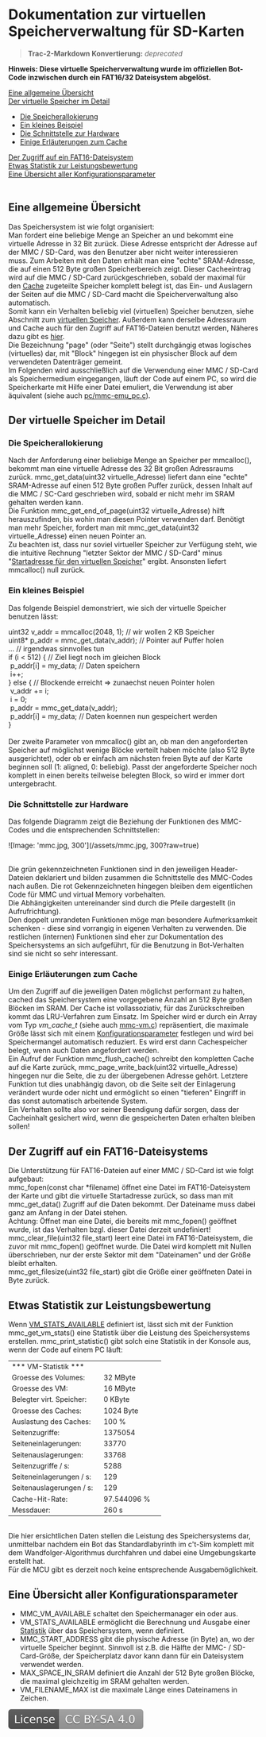 # Dokumentation zur virtuellen Speicherverwaltung für SD-Karten

> **Trac-2-Markdown Konvertierung:** *deprecated*

**Hinweis: Diese virtuelle Speicherverwaltung wurde im offiziellen Bot-Code inzwischen durch ein FAT16/32 Dateisystem abgelöst.**

<a class="menu" href="#uebersicht">Eine allgemeine &Uuml;bersicht</a><br />
<a class="menu" href="#vm">Der virtuelle Speicher im Detail</a>
<ul>
    <li><a class="menu" href="#alloc">Die Speicherallokierung</a></li>
    <li><a class="menu" href="#example">Ein kleines Beispiel</a></li>
    <li><a class="menu" href="#mmc">Die Schnittstelle zur Hardware</a></li>
    <li><a class="menu" href="#cache">Einige Erl&auml;uterungen zum Cache</a></li>
</ul>
<a class="menu" href="#fat">Der Zugriff auf ein FAT16-Dateisystem</a><br />
<a class="menu" href="#stat">Etwas Statistik zur Leistungsbewertung</a><br />
<a class="menu" href="#defines">Eine &Uuml;bersicht aller Konfigurationsparameter</a><br />

<br />

<a name="uebersicht"></a><h2>Eine allgemeine &Uuml;bersicht</h2>
<p>Das Speichersystem ist wie folgt organisiert: <br />
Man fordert eine beliebige Menge an Speicher an und bekommt eine virtuelle Adresse in 32 Bit zur&uuml;ck.
Diese Adresse entspricht der Adresse auf der MMC / SD-Card, was den Benutzer aber nicht weiter interessieren muss. Zum Arbeiten mit den Daten
erh&auml;lt man eine "echte" SRAM-Adresse, die auf einen 512 Byte gro&szlig;en Speicherbereich zeigt. Dieser Cacheeintrag wird
auf die MMC / SD-Card zur&uuml;ckgeschrieben, sobald der maximal f&uuml;r den <a href="#cache">Cache</a> zugeteilte Speicher komplett belegt ist, das
Ein- und Auslagern der Seiten auf die MMC / SD-Card macht die Speicherverwaltung also automatisch.<br />
Somit kann ein Verhalten beliebig viel (virtuellen) Speicher benutzen, siehe Abschnitt zum <a href="#vm">virtuellen Speicher</a>.
Au&szlig;erdem kann derselbe Adressraum und Cache auch f&uuml;r den Zugriff auf FAT16-Dateien benutzt werden, N&auml;heres dazu gibt es <a href="#fat">hier</a>.<br />
Die Bezeichnung "page" (oder "Seite") stellt durchg&auml;ngig etwas logisches (virtuelles) dar, mit "Block" hingegen ist ein physischer Block auf dem verwendeten
Datentr&auml;ger gemeint.<br />
Im Folgenden wird ausschlie&szlig;lich auf die Verwendung einer MMC / SD-Card als Speichermedium eingegangen, l&auml;uft der Code auf einem PC, so wird die
Speicherkarte mit Hilfe einer Datei emuliert, die Verwendung ist aber &auml;quivalent (siehe auch <a href="../pc/mmc-emu_pc.c">pc/mmc-emu_pc.c</a>).
</p>

<a name="vm"></a><h2>Der virtuelle Speicher im Detail</h2>
<a name="alloc"></a><h3>Die Speicherallokierung</h3>
<p>Nach der Anforderung einer beliebige Menge an Speicher per<span class="function"> mmcalloc()</span>, bekommt man eine virtuelle Adresse des 32 Bit gro&szlig;en
Adressraums zur&uuml;ck.<span class="function"> mmc_get_data(uint32 virtuelle_Adresse)</span> liefert dann eine "echte" SRAM-Adresse auf einen 512 Byte
gro&szlig;en Puffer zur&uuml;ck, dessen Inhalt auf die MMC / SC-Card geschrieben wird, sobald er nicht mehr im SRAM gehalten werden kann.<br />
Die Funktion<span class="function"> mmc_get_end_of_page(uint32 virtuelle_Adresse)</span> hilft herauszufinden, bis wohin man diesen Pointer verwenden darf.
Ben&ouml;tigt man mehr Speicher, fordert man<span class="function"> mit mmc_get_data(uint32 virtuelle_Adresse)</span> einen neuen Pointer an.<br />
Zu beachten ist, dass nur soviel virtueller Speicher zur Verf&uuml;gung steht, wie die intuitive Rechnung &quot;letzter Sektor der MMC / SD-Card&quot; minus
&quot;<a href="#defines">Startadresse f&uuml;r den virtuellen Speicher</a>&quot; ergibt. Ansonsten liefert<span class="function"> mmcalloc()</span> null zur&uuml;ck.
</p>

<a name="example"></a><h3>Ein kleines Beispiel</h3>
<p>Das folgende Beispiel demonstriert, wie sich der virtuelle Speicher benutzen l&auml;sst:<br />
<ins><div class="code">
<span class="keyword">uint32</span> v_addr = mmcalloc(2048, 1);		<span class="comment">// wir wollen 2 KB Speicher</span><br />
<span class="keyword">uint8</span>* p_addr = mmc_get_data(v_addr);	<span class="comment">// Pointer auf Puffer holen</span><br />
... <span class="comment">// irgendwas sinnvolles tun</span><br />
<span class="keyword">if</span> (i &lt; 512) {	<span class="comment">// Ziel liegt noch im gleichen Block</span><br />
&nbsp;p_addr[i] = my_data;	<span class="comment">// Daten speichern</span><br />
&nbsp;i++;<br />
} <span class="keyword">else</span> {			<span class="comment">// Blockende erreicht => zunaechst neuen Pointer holen</span><br />
&nbsp;v_addr += i;<br />
&nbsp;i = 0;<br />
&nbsp;p_addr = mmc_get_data(v_addr);<br />
&nbsp;p_addr[i] = my_data;	<span class="comment">// Daten koennen nun gespeichert werden</span><br />
}
</div></ins><br />
Der zweite Parameter von<span class="function"> mmcalloc()</span> gibt an, ob man den angeforderten Speicher auf m&ouml;glichst wenige Bl&ouml;cke verteilt
haben m&ouml;chte (also 512 Byte ausgerichtet), oder ob er einfach am n&auml;chsten freien Byte auf der Karte beginnen soll (1: aligned, 0: beliebig). Passt der
angeforderte Speicher noch komplett in einen bereits teilweise belegten Block, so wird er immer dort untergebracht.
</p>

<a name="mmc"></a><h3>Die Schnittstelle zur Hardware</h3>
<p>
Das folgende Diagramm zeigt die Beziehung der Funktionen des MMC-Codes und die entsprechenden Schnittstellen:

![Image: 'mmc.jpg, 300'](/assets/mmc.jpg, 300?raw=true)

<br />Die gr&uuml;n gekennzeichneten Funktionen sind in den jeweiligen Header-Dateien deklariert und bilden zusammen
die Schnittstelle des MMC-Codes nach au&szlig;en. Die rot Gekennzeichneten hingegen bleiben dem eigentlichen Code f&uuml;r MMC und virtual Memory vorbehalten.<br />
Die Abh&auml;ngigkeiten untereinander sind durch die Pfeile dargestellt (in Aufrufrichtung).<br />
Den doppelt umrandeten Funktionen m&ouml;ge man besondere Aufmerksamkeit schenken - diese sind vorrangig in eigenen Verhalten zu verwenden. Die restlichen
(internen) Funktionen sind eher zur Dokumentation des Speichersystems an sich aufgef&uuml;hrt, f&uuml;r die Benutzung in Bot-Verhalten sind sie nicht so sehr
interessant.
</p>

<p></p>
<a name="cache"></a><h3 style="clear:both">Einige Erl&auml;uterungen zum Cache</h3>
<p>
Um den Zugriff auf die jeweiligen Daten m&ouml;glichst performant zu halten, cached das Speichersystem eine vorgegebene Anzahl an 512 Byte gro&szlig;en
Bl&ouml;cken im SRAM. Der Cache ist vollassoziativ, f&uuml;r das Zur&uuml;ckschreiben kommt das LRU-Verfahren zum Einsatz. Im Speicher wird er durch ein Array
vom Typ <i>vm_cache_t</i> (siehe auch <a href="../mmc-vm.c">mmc-vm.c</a>) repr&auml;sentiert, die maximale Gr&ouml;&szlig;e l&auml;sst sich mit einem
<a href="#defines">Konfigurationsparameter</a> festlegen und wird bei Speichermangel automatisch reduziert. Es wird erst dann Cachespeicher belegt, wenn
auch Daten angefordert werden.<br />
Ein Aufruf der Funktion<span class="function"> mmc_flush_cache()</span> schreibt den kompletten Cache auf die Karte zur&uuml;ck,<span class="function">
mmc_page_write_back(uint32 virtuelle_Adresse)</span> hingegen nur die Seite, die zu der &uuml;bergebenen Adresse geh&ouml;rt. Letztere Funktion tut dies
unabh&auml;ngig davon, ob die Seite seit der Einlagerung ver&auml;ndert wurde oder nicht und erm&ouml;glicht so einen &quot;tieferen&quot; Eingriff in das
sonst automatisch arbeitende System.<br />
Ein Verhalten sollte also vor seiner Beendigung daf&uuml;r sorgen, dass der Cacheinhalt gesichert wird, wenn die gespeicherten Daten erhalten bleiben sollen!
</p>

<a name="fat"></a><h2>Der Zugriff auf ein FAT16-Dateisystems</h2>
<p>
Die Unterst&uuml;tzung f&uuml;r FAT16-Dateien auf einer MMC / SD-Card ist wie folgt aufgebaut:<br />
<span class="function"> mmc_fopen(const char *filename)</span> &ouml;ffnet eine Datei im FAT16-Dateisystem der Karte und gibt die virtuelle Startadresse
zur&uuml;ck, so dass man mit<span class="function"> mmc_get_data()</span> Zugriff auf die Daten bekommt. Der Dateiname muss dabei ganz am Anfang in der Datei
stehen.<br />
Achtung: &Ouml;ffnet man eine Datei, die bereits mit<span class="function"> mmc_fopen()</span> ge&ouml;ffnet wurde, ist das Verhalten bzgl. dieser Datei derzeit
undefiniert!<br />
<span class="function"> mmc_clear_file(uint32 file_start)</span> leert eine Datei im FAT16-Dateisystem, die zuvor mit<span class="function">
mmc_fopen()</span> ge&ouml;ffnet wurde. Die Datei wird komplett mit Nullen &uuml;berschrieben, nur der erste Sektor mit dem &quot;Dateinamen&quot; und der
Gr&ouml;&szlig;e bleibt erhalten.<br />
<span class="function"> mmc_get_filesize(uint32 file_start)</span> gibt die Gr&ouml;&szlig;e einer ge&ouml;ffneten Datei in Byte zur&uuml;ck.
</p>

<a name="stat"></a><h2>Etwas Statistik zur Leistungsbewertung</h2>
<p>
Wenn <a href="#defines">VM_STATS_AVAILABLE</a> definiert ist, l&auml;sst sich mit der Funktion<span class="function"> mmc_get_vm_stats()</span> eine Statistik
&uuml;ber die Leistung des Speichersystems erstellen.<span class="function"> mmc_print_statistic()</span> gibt solch eine Statistik in der Konsole aus, wenn der
Code auf einem PC l&auml;uft:
<ins><table class="console">
<tr><td>*** VM-Statistik ***</td></tr>
<tr><td>Groesse des Volumes:</td><td>32 MByte</td></tr>
<tr><td>Groesse des VM:</td><td>16 MByte</td></tr>
<tr><td>Belegter virt. Speicher:</td><td>0 KByte</td></tr>
<tr><td>Groesse des Caches:</td><td>1024 Byte</td></tr>
<tr><td>Auslastung des Caches:</td><td>100 %</td></tr>
<tr><td>Seitenzugriffe:</td><td>1375054</td></tr>
<tr><td>Seiteneinlagerungen:</td><td>33770</td></tr>
<tr><td>Seitenauslagerungen:</td><td>33768</td></tr>
<tr><td>Seitenzugriffe / s:</td><td>5288</td></tr>
<tr><td>Seiteneinlagerungen / s:</td><td>129</td></tr>
<tr><td>Seitenauslagerungen / s:&nbsp;&nbsp;</td><td>129</td></tr>
<tr><td>Cache-Hit-Rate:</td><td>97.544096 %&nbsp;&nbsp;&nbsp;&nbsp;</td></tr>
<tr><td>Messdauer:</td><td>260 s</td></tr>
</table></ins><br />
Die hier ersichtlichen Daten stellen die Leistung des Speichersystems dar, unmittelbar nachdem ein Bot das Standardlabyrinth im c't-Sim komplett mit dem Wandfolger-Algorithmus
durchfahren und dabei eine Umgebungskarte erstellt hat.<br />
F&uuml;r die MCU gibt es derzeit noch keine entsprechende Ausgabem&ouml;glichkeit.
</p>

<a name="defines"></a><h2>Eine &Uuml;bersicht aller Konfigurationsparameter</h2>
<ul>
    <li><span class="function"> MMC_VM_AVAILABLE</span> schaltet den Speichermanager ein oder aus.</li>
    <li><span class="function"> VM_STATS_AVAILABLE</span> erm&ouml;glicht die Berechnung und Ausgabe einer <a href="#stat">Statistik</a> &uuml;ber das Speichersystem, wenn definiert.</li>
    <li><span class="function"> MMC_START_ADDRESS</span> gibt die physische Adresse (in Byte) an, wo der virtuelle Speicher beginnt. Sinnvoll ist z.B. die H&auml;lfte der MMC- / SD-Card-Gr&ouml;&szlig;e, der Speicherplatz davor kann dann f&uuml;r ein Dateisystem verwendet werden.</li>
    <li><span class="function"> MAX_SPACE_IN_SRAM</span> definiert die Anzahl der 512 Byte gro&szlig;en Bl&ouml;cke, die maximal gleichzeitig im SRAM gehalten werden.</li>
    <li><span class="function"> VM_FILENAME_MAX</span> ist die maximale L&auml;nge eines Dateinamens in Zeichen.</li>
</ul>

[![License: CC BY-SA 4.0](../../License.svg)](https://creativecommons.org/licenses/by-sa/4.0/)
